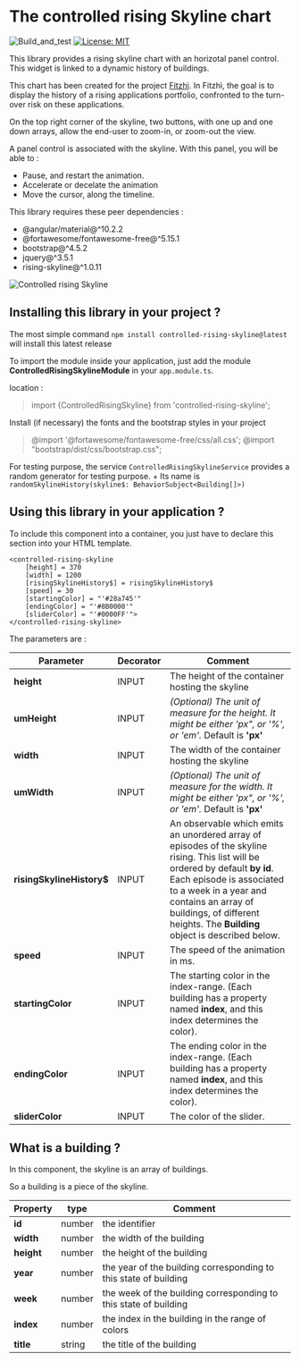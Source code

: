 # The controlled rising Skyline chart

![Build_and_test](https://github.com/frvidal/workspace-skyline/workflows/CI%20controlled%20rising%20skyline/badge.svg)
[![License: MIT](https://img.shields.io/badge/License-MIT-yellow.svg)](https://opensource.org/licenses/MIT)

This library provides a rising skyline chart with an horizotal panel control. This widget is linked to a dynamic history of buildings.

This chart has been created for the project [Fitzhì](http://www.fitzhi.com). 
In Fitzhì, the goal is to display the history of a rising applications portfolio, confronted to the turn-over risk on these applications.

On the top right corner of the skyline, two buttons, with one up and one down arrays, allow the end-user to zoom-in, or zoom-out the view. 

A panel control is associated with the skyline. With this panel, you will be able to :

* Pause, and restart the animation.
* Accelerate or decelate the animation
* Move the cursor, along the timeline.

This library requires these peer dependencies :

* @angular/material@^10.2.2
* @fortawesome/fontawesome-free@^5.15.1
* bootstrap@^4.5.2
* jquery@^3.5.1
* rising-skyline@^1.0.11

![Controlled rising Skyline](https://frvidal.github.io/workspace-skyline/projects/controlled-rising-skyline/img/controlled-rising-skyline.gif)


## Installing this library in your project ?

The most simple command `npm install controlled-rising-skyline@latest` will install this latest release

To import the module inside your application, just add the module **ControlledRisingSkylineModule** in your `app.module.ts`.

location :
> import {ControlledRisingSkyline} from 'controlled-rising-skyline';

Install (if necessary) the fonts and the bootstrap styles in your project
> @import '@fortawesome/fontawesome-free/css/all.css';
> @import "bootstrap/dist/css/bootstrap.css";

For testing purpose, the service `ControlledRisingSkylineService` provides a random generator for testing purpose. +
Its name is `randomSkylineHistory(skyline$: BehaviorSubject<Building[]>)` 

## Using this library in your application ?

To include this component into a container, you just have to declare this section into your HTML template.

```
<controlled-rising-skyline
    [height] = 370
    [width] = 1200
    [risingSkylineHistory$] = risingSkylineHistory$
    [speed] = 30
    [startingColor] = "'#28a745'"
    [endingColor] = "'#8B0000'"
    [sliderColor] = "'#0000FF'">
</controlled-rising-skyline>
```

The parameters are :

Parameter | Decorator | Comment
------------ | ------------- | -------------
**height** | INPUT | The height of the container hosting the skyline
**umHeight** | INPUT | _(Optional) The unit of measure for the height. It might be either 'px", or '%', or 'em'._ Default is **'px'**
**width** | INPUT | The width of the container hosting the skyline
**umWidth** | INPUT | _(Optional) The unit of measure for the width. It might be either 'px", or '%', or 'em'._ Default is **'px'**
**risingSkylineHistory$** | INPUT | An observable which emits an unordered array of episodes of the skyline rising. This list will be ordered by default **by id**. Each episode is associated to a week in a year and contains an array of buildings, of different heights. The **Building** object is described below.
**speed** | INPUT | The speed of the animation in ms.
**startingColor** | INPUT | The starting color in the index-range. (Each building has a property named **index**, and this index determines the color).
**endingColor** | INPUT | The ending color in the index-range. (Each building has a property named **index**, and this index determines the color).
**sliderColor** | INPUT | The color of the slider.

## What is a building ?

In this component, the skyline is an array of buildings.

So a building is a piece of the skyline. 

Property | type | Comment
------------ | ------------- | -------------
**id** | number | the identifier
**width** | number | the width of the building
**height** | number | the height of the building
**year** | number | the year of the building corresponding to this state of building 
**week** | number | the week of the building corresponding to this state of building
**index** | number | the index in the building in the range of colors
**title** | string | the title of the building
